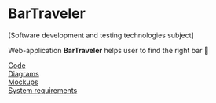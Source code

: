 # BarTraveler

[Software development and testing technologies subject]

Web-application **BarTraveler** helps user to find the right bar 🍺

[Code](https://github.com/NikitaMirosha/BarTraveler/blob/master/Documents/Code/BarTravelerApp.py)  
[Diagrams](https://github.com/NikitaMirosha/BarTraveler/blob/master/Documents/Diagrams/diaList.md)  
[Mockups](https://github.com/NikitaMirosha/BarTraveler/blob/master/Documents/Mockups/myMockup.jpg)  
[System requirements](https://github.com/NikitaMirosha/BarTraveler/blob/master/Documents/Requirements/SRS.md)  
